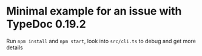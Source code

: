 # Minimal example for an issue with TypeDoc 0.19.2

Run `npm install` and `npm start`, look into `src/cli.ts` to debug and get more details

